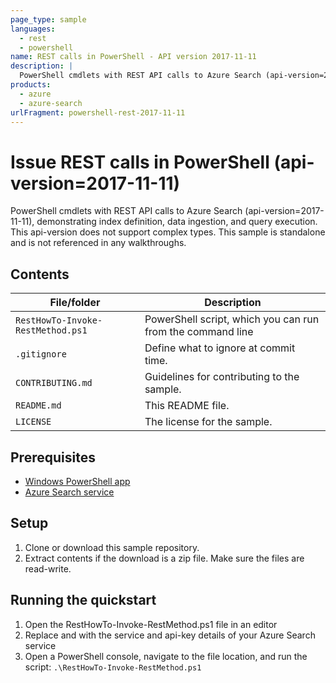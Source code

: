 ```yaml
---
page_type: sample
languages:
  - rest
  - powershell
name: REST calls in PowerShell - API version 2017-11-11
description: |
  PowerShell cmdlets with REST API calls to Azure Search (api-version=2017-11-11), demonstrating index definition, data ingestion, and query execution. This api-version does not support complex types.
products:
  - azure
  - azure-search
urlFragment: powershell-rest-2017-11-11
---
```


# Issue REST calls in PowerShell (api-version=2017-11-11)

PowerShell cmdlets with REST API calls to Azure Search (api-version=2017-11-11), demonstrating index definition, data ingestion, and query execution. This api-version does not support complex types. This sample is standalone and is not referenced in any walkthroughs.

## Contents

| File/folder | Description |
|-------------|-------------|
| `RestHowTo-Invoke-RestMethod.ps1` | PowerShell script, which you can run from the command line |
| `.gitignore` | Define what to ignore at commit time. |
| `CONTRIBUTING.md` | Guidelines for contributing to the sample. |
| `README.md` | This README file. |
| `LICENSE`   | The license for the sample. |

## Prerequisites

- [Windows PowerShell app](https://docs.microsoft.com/powershell/scripting/components/ise/introducing-the-windows-powershell-ise?view=powershell-6)
- [Azure Search service](https://docs.microsoft.com/azure/search/search-create-service-portal)

## Setup

1. Clone or download this sample repository.
1. Extract contents if the download is a zip file. Make sure the files are read-write.

## Running the quickstart
1. Open the RestHowTo-Invoke-RestMethod.ps1 file in an editor
1. Replace <YOUR-SERVICE-NAME> and <YOUR-ADMIN-API-KEY> with the service and api-key details of your Azure Search service
1. Open a PowerShell console, navigate to the file location, and run the script: `.\RestHowTo-Invoke-RestMethod.ps1`
